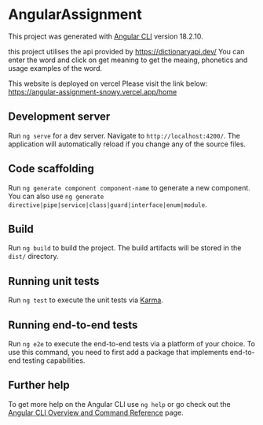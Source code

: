 # AngularAssignment

This project was generated with [Angular CLI](https://github.com/angular/angular-cli) version 18.2.10.

this project utilises the api provided by https://dictionaryapi.dev/ You can enter the word and click on get meaning to get the meaing, phonetics and usage examples of the word.

This website is deployed on vercel Please visit the link below: https://angular-assignment-snowy.vercel.app/home

## Development server

Run `ng serve` for a dev server. Navigate to `http://localhost:4200/`. The application will automatically reload if you change any of the source files.

## Code scaffolding

Run `ng generate component component-name` to generate a new component. You can also use `ng generate directive|pipe|service|class|guard|interface|enum|module`.

## Build

Run `ng build` to build the project. The build artifacts will be stored in the `dist/` directory.

## Running unit tests

Run `ng test` to execute the unit tests via [Karma](https://karma-runner.github.io).

## Running end-to-end tests

Run `ng e2e` to execute the end-to-end tests via a platform of your choice. To use this command, you need to first add a package that implements end-to-end testing capabilities.

## Further help

To get more help on the Angular CLI use `ng help` or go check out the [Angular CLI Overview and Command Reference](https://angular.dev/tools/cli) page.
